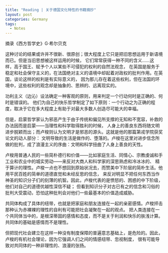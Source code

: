 ```yaml
---
title: "Reading | 关于德国文化特性的书籍摘抄"
layout: post
categories: Germany
tags:
  - Notes
---
```

摘录《西方哲学史》G·希尔贝克

这种讨论的结果或许并不很新、很原创；很大程度上它只是把旧思想运用于新语境而已。但是当旧思想被这样运用的时候，
它们常常获得一种不同的含义......这样，高于国王、赋予个人以某些不可侵犯的权利的自然法观念，
在英国是服务于稳定和社会保守主义的，在法国绝对主义的语境中却起着对政权的批判作用。在英国，谈论这样的权利是有实际意义的，
因为那儿存在着这些权利，但在法国的环境中，这些权利的观念却是抽象的、思辨的、远离现实的。

功利主义（边沁）设法确定一种客观的原则，用来判定一个行动何时是正确的、何时是错误的。
他们为自己的快乐哲学制定了如下原则：一个行动之为正确的程度，取决于它在多大程度上有助于对最大多数人创造尽可能大的幸福。

但是，启蒙哲学家认为邪恶产生于由于传统和偏见所支撑的无知和不宽容，补救的办法因而是启蒙——当理性和科学取得胜利的时候，
人身上的善良东西将随文明进步脱颖而出；而卢梭则认为文明才是邪恶的源头。这就是他的那篇第戎学院获奖论文的动人部分：
文明导致的生活是做作的、堕落的。卢梭在这里对进步信念所做的批判，成了浪漫主义的序曲：文明和科学扭曲了人身上善良的天性。

卢梭用普通人民的一些简朴德行和价值——比如家庭生活、同情心、宗教虔诚和手工业和农业中的城实劳动——来反对大商人和科学家的深思熟虑和冷冰冰的、
精于算计的理性。卢梭一点也不想回到原始状况去，而赞美中下阶层的简朴生活。他用平民百姓的简单的道德直觉和未经反思的信念，
来反对明显不把任何东西当作神圣的知识分子们的刻薄的机智。因此，卢梭代表的是愤怒的、困惑的中下阶级，他们对自己的道德优越性深信不疑；
但看到知识分子对古已有之的信念和习俗的批判大受震动，恐怕这种批判会对他们一些最基本的价值造成威胁。

共同体构成了具体的纽带，也就是把家庭和朋友连接在一起的亲密感情。卢梭抨击那种认为赤裸裸的理性的自利有可能把社会凝聚在一起的观点。
把人类连接在一个共同体当中的，是根深蒂固的感情和态度，而不是关于利润和快乐的肤浅计算。共同体的基础是感情而不是理性。

但把现代社会建立在这样一种没有制度保障的普遍意志基础上，是危险的。因此，卢梭的有机社会理论，因为它强调人们之间的情感纽带、忽视制度，
很有可能导致对共同体的一种非理性的、浪漫的张扬。
